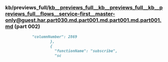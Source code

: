 ### kb/previews_full/kb__previews_full__kb__previews_full__kb__previews_full__flows__service-first__master-only@guest.har.part030.md.part001.md.part001.md.part001.md (part 002)

```md
            "columnNumber": 2869
                    },
                    {
                      "functionName": "subscribe",
                      "sc
```

```
